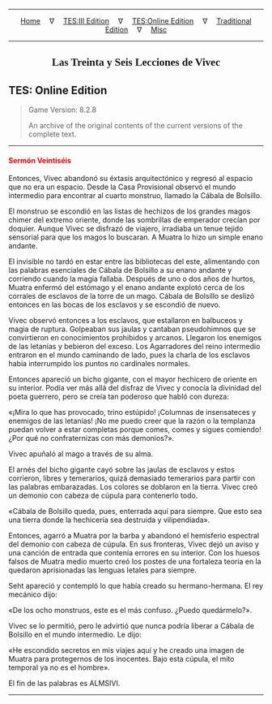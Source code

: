 
---

<!-- Jekyll Page Links -->

<center>
<a href="../../../../index.html">Home</a>
&emsp;&nabla;&emsp;
<a href="../../../index-tes3.html">TES:III Edition</a>
&emsp;&nabla;&emsp;
<a href="../../../index-teso.html">TES:Online Edition</a>
&emsp;&nabla;&emsp;
<a href="../../../index-traditional.html">Traditional Edition</a>
&emsp;&nabla;&emsp;
<a href="../../../index-misc.html">Misc</a>
</center>

<!-- Markdown Body Below: -->

---

<center>
<h2><span style="font-family:Georgia">Las Treinta y Seis Lecciones de Vivec</span></h2>
</center>

## TES: Online Edition

> Game Version: 8.2.8
>
> An archive of the original contents of the current versions of the complete text.

---

#### <span style="color:red">Sermón Veintiséis</span>

Entonces, Vivec abandonó su éxtasis arquitectónico y regresó al espacio que no era un espacio. Desde la Casa Provisional observó el mundo intermedio para encontrar al cuarto monstruo, llamado la Cábala de Bolsillo.

El monstruo se escondió en las listas de hechizos de los grandes magos chimer del extremo oriente, donde las sombrillas de emperador crecían por doquier. Aunque Vivec se disfrazó de viajero, irradiaba un tenue tejido sensorial para que los magos lo buscaran. A Muatra lo hizo un simple enano andante.

El invisible no tardó en estar entre las bibliotecas del este, alimentando con las palabras esenciales de Cábala de Bolsillo a su enano andante y corriendo cuando la magia fallaba. Después de uno o dos años de hurtos, Muatra enfermó del estómago y el enano andante explotó cerca de los corrales de esclavos de la torre de un mago. Cábala de Bolsillo se deslizó entonces en las bocas de los esclavos y se escondió de nuevo.

Vivec observó entonces a los esclavos, que estallaron en balbuceos y magia de ruptura. Golpeaban sus jaulas y cantaban pseudohimnos que se convirtieron en conocimientos prohibidos y arcanos. Llegaron los enemigos de las letanías y bebieron del exceso. Los Agarradores del reino intermedio entraron en el mundo caminando de lado, pues la charla de los esclavos había interrumpido los puntos no cardinales normales.

Entonces apareció un bicho gigante, con el mayor hechicero de oriente en su interior. Podía ver más allá del disfraz de Vivec y conocía la divinidad del poeta guerrero, pero se creía tan poderoso que habló con dureza:

«¡Mira lo que has provocado, trino estúpido! ¡Columnas de insensateces y enemigos de las letanías! ¡No me puedo creer que la razón o la templanza puedan volver a estar completas porque comes, comes y sigues comiendo! ¿Por qué no confraternizas con más demonios?».

Vivec apuñaló al mago a través de su alma.

El arnés del bicho gigante cayó sobre las jaulas de esclavos y estos corrieron, libres y temerarios, quizá demasiado temerarios para partir con las palabras embarazadas. Los colores se doblaron en la tierra. Vivec creó un demonio con cabeza de cúpula para contenerlo todo.

«Cábala de Bolsillo queda, pues, enterrada aquí para siempre. Que esto sea una tierra donde la hechicería sea destruida y vilipendiada».

Entonces, agarró a Muatra por la barba y abandonó el hemisferio espectral del demonio con cabeza de cúpula. En sus fronteras, Vivec dejó un aviso y una canción de entrada que contenía errores en su interior. Con los huesos falsos de Muatra medio muerto creó los postes de una fortaleza teoría en la quedaron aprisionadas las lenguas letales para siempre.

Seht apareció y contempló lo que había creado su hermano-hermana. El rey mecánico dijo:

«De los ocho monstruos, este es el más confuso. ¿Puedo quedármelo?».

Vivec se lo permitió, pero le advirtió que nunca podría liberar a Cábala de Bolsillo en el mundo intermedio. Le dijo:

«He escondido secretos en mis viajes aquí y he creado una imagen de Muatra para protegernos de los inocentes. Bajo esta cúpula, el mito temporal ya no es el hombre».

El fin de las palabras es ALMSIVI.

---
